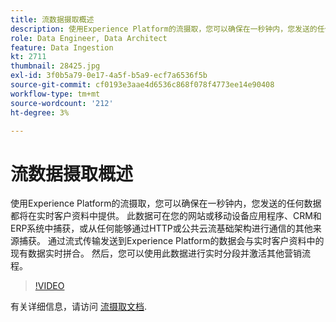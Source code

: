 ```yaml
---
title: 流数据摄取概述
description: 使用Experience Platform的流摄取，您可以确保在一秒钟内，您发送的任何数据都将在实时客户资料中提供。 此数据可在您的网站或移动设备应用程序、CRM和ERP系统中捕获，或从任何能够通过HTTP或公共云流基础架构进行通信的其他来源捕获。 通过流式传输发送到Experience Platform的数据会与实时客户资料中的现有数据实时拼合。 然后，您可以使用此数据进行实时分段并激活其他营销流程。
role: Data Engineer, Data Architect
feature: Data Ingestion
kt: 2711
thumbnail: 28425.jpg
exl-id: 3f0b5a79-0e17-4a5f-b5a9-ecf7a6536f5b
source-git-commit: cf0193e3aae4d6536c868f078f4773ee14e90408
workflow-type: tm+mt
source-wordcount: '212'
ht-degree: 3%

---
```


# 流数据摄取概述

使用Experience Platform的流摄取，您可以确保在一秒钟内，您发送的任何数据都将在实时客户资料中提供。 此数据可在您的网站或移动设备应用程序、CRM和ERP系统中捕获，或从任何能够通过HTTP或公共云流基础架构进行通信的其他来源捕获。 通过流式传输发送到Experience Platform的数据会与实时客户资料中的现有数据实时拼合。 然后，您可以使用此数据进行实时分段并激活其他营销流程。

>[!VIDEO](https://video.tv.adobe.com/v/28425?quality=12&learn=on)

有关详细信息，请访问 [流摄取文档](https://experienceleague.adobe.com/docs/experience-platform/ingestion/streaming/overview.html?lang=zh-Hans).